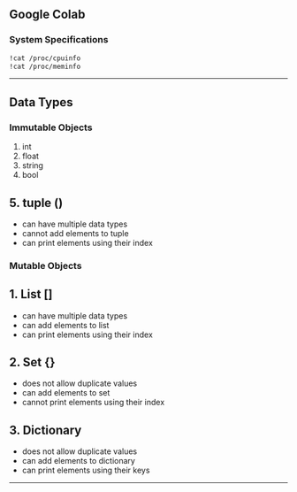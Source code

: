 
## Google Colab
### System Specifications
```sh
!cat /proc/cpuinfo
!cat /proc/meminfo
```

<hr> 

## Data Types
### Immutable Objects
1. int
2. float
3. string
4. bool
## 5. tuple ()
* can have multiple data types
* cannot add elements to tuple
* can print elements using their index
### Mutable Objects
## 1. List []
* can have multiple data types
* can add elements to list
* can print elements using their index
## 2. Set {}
* does not allow duplicate values
* can add elements to set
* cannot print elements using their index
## 3. Dictionary
* does not allow duplicate values
* can add elements to dictionary
* can print elements using their keys

<hr>

